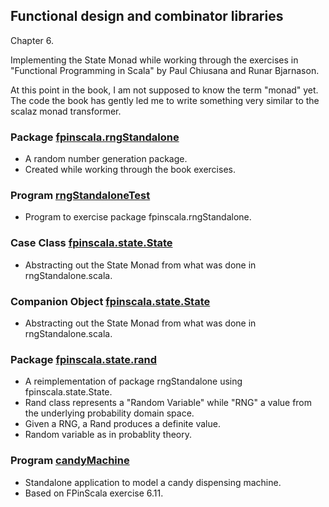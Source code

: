 ## Functional design and combinator libraries

Chapter 6.

Implementing the State Monad while working through the exercises
in "Functional Programming in Scala" by Paul Chiusana and
Runar Bjarnason.

At this point in the book, I am not supposed to know the term
"monad" yet.  The code the book has gently led me to write something
very similar to the scalaz monad transformer.

### Package [fpinscala.rngStandalone](rngStandalone.scala)
* A random number generation package.
* Created while working through the book exercises.

### Program [rngStandaloneTest](exerciseCode/rngStandaloneTest.scala)
* Program to exercise package fpinscala.rngStandalone.

### Case Class [fpinscala.state.State](State.scala#L3-L50)
* Abstracting out the State Monad from what was done in rngStandalone.scala.

### Companion Object [fpinscala.state.State](State.scala#L52-L132)
* Abstracting out the State Monad from what was done in rngStandalone.scala.

### Package [fpinscala.state.rand](rand/)
* A reimplementation of package rngStandalone using fpinscala.state.State. 
* Rand class represents a "Random Variable" while "RNG" a value from
  the underlying probability domain space.
* Given a RNG, a Rand produces a definite value.
* Random variable as in probablity theory.

### Program [candyMachine](exerciseCode/candyMachine.scala)
* Standalone application to model a candy dispensing machine. 
* Based on FPinScala exercise 6.11.
